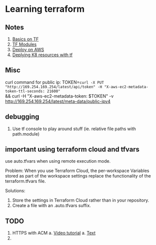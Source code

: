 # Learning terraform 

## Notes
1. [Basics on TF](./1-basics/BASICS.md) 
2. [TF Modules](./2-modules/MODULES.md) 
3. [Deploy on AWS](./3-AWS/AWS.md) 
4. [Deplying K8 resources with tf](./4-K8/K8.md)

## Misc
curl command for public ip:
TOKEN=`curl -X PUT "http://169.254.169.254/latest/api/token" -H "X-aws-ec2-metadata-token-ttl-seconds: 21600"` \
&& curl -H "X-aws-ec2-metadata-token: $TOKEN" -v http://169.254.169.254/latest/meta-data/public-ipv4

## debugging
1. Use tf console to play around stuff (ie. relative file paths with path.module)

## important using terraform cloud and tfvars
use auto.tfvars when using remote execution mode.

<!--https://discuss.hashicorp.com/t/values-from-tfvars-not-getting-loaded/24040-->
Problem: When you use Terraform Cloud, the per-workspace Variables stored as part of the workspace settings 
replace the functionality of the terraform.tfvars file.

Solutions:
1. Store the settings in Terraform Cloud rather than in your repository.
2. Create a file with an .auto.tfvars suffix. 

## TODO
1. HTTPS with ACM
    a. [Video tutorial](https://www.youtube.com/watch?v=Ge-dkZgqLKg)
    a. [Text](https://www.missioncloud.com/blog/how-to-generate-and-renew-an-ssl-certificate-using-terraform-on-aws)
2. 